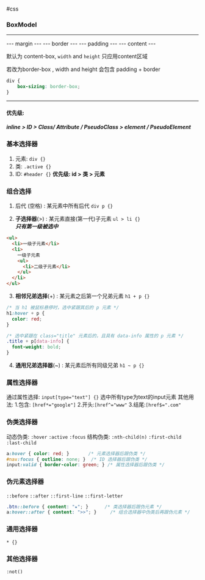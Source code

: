 #css
### BoxModel
--------------------------------------------------------------------
--- margin ---
  --- border ---
   --- padding ---
    --- content --- 

默认为 content-box, `width` and `height` 只应用content区域

若改为border-box , width and height 会包含 padding + border
``` css
div {
	box-sizing: border-box;
}
```

-------------------------------------------------------------------------
#### 优先级:
##### inline > ID > Class/ Attribute / PseudoClass > element / PseudoElement
### 基本选择器
1. 元素: `div {}`
2. 类: `.active {}`
3. ID: `#header {}`
**优先级: id > 类 > 元素**

### 组合选择
1. 后代 (空格) : 某元素中所有后代 `div p {}`

2. **子选择器**(>) : 某元素直接(第一代)子元素 `ul > li {}`  
  ***只有第一级被选中***
``` html
<ul>
  <li>一级子元素</li>
  <li>
    一级子元素
    <ul>
      <li>二级子元素</li>
    </ul>
  </li>
</ul>
```
3. **相邻兄弟选择**(+) : 某元素之后第一个兄弟元素 `h1 + p {}`
``` css
/* 当 h1 被鼠标悬停时，选中紧跟其后的 p 元素 */
h1:hover + p {
  color: red;
}

/* 选中紧跟在 class="title" 元素后的，且具有 data-info 属性的 p 元素 */
.title + p[data-info] {
  font-weight: bold;
}
```

4. **通用兄弟选择器**(~) : 某元素后所有同级兄弟 `h1 ~ p {}`

### 属性选择器
通过属性选择: `input[type="text"] {}` 选中所有type为text的input元素
其他用法:
1.包含: `[href*="google"]`
2.开头:`[href^="www"`
3.结尾:`[href$=".com"`

### 伪类选择器
动态伪类: `:hover` `:active` `:focus`
结构伪类: `:nth-child(n)` `:first-child` `:last-child`
``` css
a:hover { color: red; }       /* 元素选择器后跟伪类 */
#nav:focus { outline: none; }  /* ID 选择器后跟伪类 */
input:valid { border-color: green; } /* 属性选择器后跟伪类 */
```

### 伪元素选择器
`::before`   `::after`   `::first-line`   `::first-letter`
``` css
.btn::before { content: "★"; }      /* 类选择器后跟伪元素 */
a:hover::after { content: ">>"; }     /* 组合选择器中伪类后再跟伪元素 */
```
### 通用选择器
`* {}`

### 其他选择器
`:not()`
